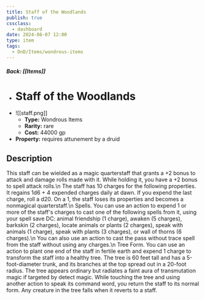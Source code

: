 ```yaml
---
title: Staff of the Woodlands
publish: true
cssclass:
  - dashboard
date: 2024-06-07 12:00
type: item
tags:
  - DnD/Items/wondrous-items
---
```


##### Back: [[Items]]

- # Staff of the Woodlands
- ![[staff.png]]
    - **Type:** Wondrous Items
    - **Rarity:** rare
    - **Cost:** 44000 gp
- **Property:** requires attunement by a druid



## Description 

This staff can be wielded as a magic quarterstaff that grants a +2 bonus to attack and damage rolls made with it. While holding it, you have a +2 bonus to spell attack rolls.\n The staff has 10 charges for the following properties. It regains 1d6 + 4 expended charges daily at dawn. If you expend the last charge, roll a d20. On a 1, the staff loses its properties and becomes a nonmagical quarterstaff.\n Spells. You can use an action to expend 1 or more of the staff's charges to cast one of the following spells from it, using your spell save DC: animal friendship (1 charge), awaken (5 charges), barkskin (2 charges), locate animals or plants (2 charges), speak with animals (1 charge), speak with plants (3 charges), or wall of thorns (6 charges).\n You can also use an action to cast the pass without trace spell from the staff without using any charges.\n Tree Form. You can use an action to plant one end of the staff in fertile earth and expend 1 charge to transform the staff into a healthy tree. The tree is 60 feet tall and has a 5-foot-diameter trunk, and its branches at the top spread out in a 20-foot radius. The tree appears ordinary but radiates a faint aura of transmutation magic if targeted by detect magic. While touching the tree and using another action to speak its command word, you return the staff to its normal form. Any creature in the tree falls when it reverts to a staff.

